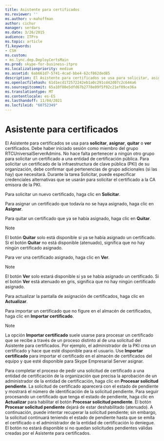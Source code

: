 ```yaml
---
title: Asistente para certificados
ms.reviewer: ''
ms.author: v-mahoffman
author: cichur
manager: serdars
ms.date: 3/26/2015
audience: ITPro
ms.topic: article
f1.keywords:
- CSH
ms.custom:
- ms.lync.dep.DeployCertsMain
ms.prod: skype-for-business-itpro
ms.localizationpriority: medium
ms.assetid: 6ab661d7-5741-4cad-bbe4-62cf862ded85
description: El Asistente para certificados se usa para solicitar, asignar, quitar o ver certificados. Debe haber iniciado sesión como miembro del grupo RTCUniversalServerAdmins. No hace falta pertenecer a ningún otro grupo para solicitar un certificado a una entidad de certificación pública. Para solicitar un certificado de la infraestructura de clave pública (PKI) de su organización, debe confirmar qué pertenencias de grupo adicionales (si las hay) que necesitará. Durante la tarea Solicitar, puede especificar credenciales alternativas que se usarán para solicitar el certificado a la CA emisora de la PKI.
ms.openlocfilehash: 61d1ecd172572242eb1a0c291cd42d07c2c644a6
ms.sourcegitcommit: 65a10f80e5dfd67b2778e09f5f92c21ef09ce36a
ms.translationtype: MT
ms.contentlocale: es-ES
ms.lasthandoff: 11/04/2021
ms.locfileid: "60752349"
---
```

# <a name="certificate-wizard"></a>Asistente para certificados
 
El Asistente para certificados se usa para **solicitar**, **asignar**, **quitar** o **ver** certificados. Debe haber iniciado sesión como miembro del grupo RTCUniversalServerAdmins. No hace falta pertenecer a ningún otro grupo para solicitar un certificado a una entidad de certificación pública. Para solicitar un certificado de la infraestructura de clave pública (PKI) de su organización, debe confirmar qué pertenencias de grupo adicionales (si las hay) que necesitará. Durante la tarea Solicitar, puede especificar credenciales alternativas que se usarán para solicitar el certificado a la CA emisora de la PKI.
  
Para solicitar un nuevo certificado, haga clic en  **Solicitar**.
  
Para asignar un certificado que todavía no se haya asignado, haga clic en  **Asignar**.
  
Para quitar un certificado que ya se había asignado, haga clic en  **Quitar**.
  
> [!NOTE]
> El botón **Quitar** solo está disponible si ya se había asignado un certificado. Si el botón **Quitar** no está disponible (atenuado), significa que no hay ningún certificado asignado.
  
Para ver una certificado asignado, haga clic en  **Ver**.
  
> [!NOTE]
> El botón **Ver** solo estará disponible si ya se había asignado un certificado. Si el botón **Ver** está atenuado en gris, significa que no hay ningún certificado asignado.
  
Para actualizar la pantalla de asignación de certificados, haga clic en  **Actualizar**.
  
Para importar un certificado que no figure en el almacén de certificados, haga clic en  **Importar certificado**.
  
> [!NOTE]
> La opción **Importar certificado** suele usarse para procesar un certificado que se recibe a través de un proceso distinto al de una solicitud del Asistente para certificados. Por ejemplo, el administrador de la PKI crea un certificado y hace que esté disponible para el usuario. Use **Importar certificado** para importar el certificado en el almacén de certificados del equipo y que esté disponible para Skype Empresarial Server asignar.
  
Para completar el proceso de pedir una solicitud de certificado a una entidad de certificación de la organización que precisa la aprobación de un administrador de la entidad de certificación, haga clic en **Procesar solicitud pendiente**. La solicitud de certificado aparecerá con el estado de pendiente y mostrará el número de identificación de la solicitud pendiente. Para seguir procesando un certificado que tenga el estado de pendiente, haga clic en **Actualizar** para habilitar el botón **Procesar solicitud pendiente**. El botón **Procesar solicitud pendiente** dejará de estar deshabilitado (atenuado). A continuación, puede intentar recuperar la solicitud pendiente; sin embargo, la solicitud continuará teniendo el estado de pendiente hasta que se emita el certificado o el administrador de la entidad de certificación lo deniegue. El botón no estará disponible si no quedan solicitudes pendientes válidas creadas por el Asistente para certificados.
  

